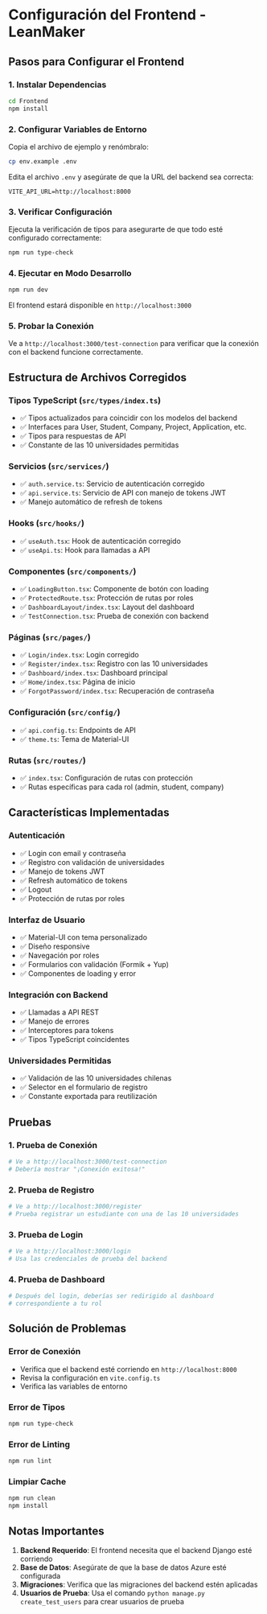 # Configuración del Frontend - LeanMaker

## Pasos para Configurar el Frontend

### 1. Instalar Dependencias

```bash
cd Frontend
npm install
```

### 2. Configurar Variables de Entorno

Copia el archivo de ejemplo y renómbralo:

```bash
cp env.example .env
```

Edita el archivo `.env` y asegúrate de que la URL del backend sea correcta:

```env
VITE_API_URL=http://localhost:8000
```

### 3. Verificar Configuración

Ejecuta la verificación de tipos para asegurarte de que todo esté configurado correctamente:

```bash
npm run type-check
```

### 4. Ejecutar en Modo Desarrollo

```bash
npm run dev
```

El frontend estará disponible en `http://localhost:3000`

### 5. Probar la Conexión

Ve a `http://localhost:3000/test-connection` para verificar que la conexión con el backend funcione correctamente.

## Estructura de Archivos Corregidos

### Tipos TypeScript (`src/types/index.ts`)
- ✅ Tipos actualizados para coincidir con los modelos del backend
- ✅ Interfaces para User, Student, Company, Project, Application, etc.
- ✅ Tipos para respuestas de API
- ✅ Constante de las 10 universidades permitidas

### Servicios (`src/services/`)
- ✅ `auth.service.ts`: Servicio de autenticación corregido
- ✅ `api.service.ts`: Servicio de API con manejo de tokens JWT
- ✅ Manejo automático de refresh de tokens

### Hooks (`src/hooks/`)
- ✅ `useAuth.tsx`: Hook de autenticación corregido
- ✅ `useApi.ts`: Hook para llamadas a API

### Componentes (`src/components/`)
- ✅ `LoadingButton.tsx`: Componente de botón con loading
- ✅ `ProtectedRoute.tsx`: Protección de rutas por roles
- ✅ `DashboardLayout/index.tsx`: Layout del dashboard
- ✅ `TestConnection.tsx`: Prueba de conexión con backend

### Páginas (`src/pages/`)
- ✅ `Login/index.tsx`: Login corregido
- ✅ `Register/index.tsx`: Registro con las 10 universidades
- ✅ `Dashboard/index.tsx`: Dashboard principal
- ✅ `Home/index.tsx`: Página de inicio
- ✅ `ForgotPassword/index.tsx`: Recuperación de contraseña

### Configuración (`src/config/`)
- ✅ `api.config.ts`: Endpoints de API
- ✅ `theme.ts`: Tema de Material-UI

### Rutas (`src/routes/`)
- ✅ `index.tsx`: Configuración de rutas con protección
- ✅ Rutas específicas para cada rol (admin, student, company)

## Características Implementadas

### Autenticación
- ✅ Login con email y contraseña
- ✅ Registro con validación de universidades
- ✅ Manejo de tokens JWT
- ✅ Refresh automático de tokens
- ✅ Logout
- ✅ Protección de rutas por roles

### Interfaz de Usuario
- ✅ Material-UI con tema personalizado
- ✅ Diseño responsive
- ✅ Navegación por roles
- ✅ Formularios con validación (Formik + Yup)
- ✅ Componentes de loading y error

### Integración con Backend
- ✅ Llamadas a API REST
- ✅ Manejo de errores
- ✅ Interceptores para tokens
- ✅ Tipos TypeScript coincidentes

### Universidades Permitidas
- ✅ Validación de las 10 universidades chilenas
- ✅ Selector en el formulario de registro
- ✅ Constante exportada para reutilización

## Pruebas

### 1. Prueba de Conexión
```bash
# Ve a http://localhost:3000/test-connection
# Debería mostrar "¡Conexión exitosa!"
```

### 2. Prueba de Registro
```bash
# Ve a http://localhost:3000/register
# Prueba registrar un estudiante con una de las 10 universidades
```

### 3. Prueba de Login
```bash
# Ve a http://localhost:3000/login
# Usa las credenciales de prueba del backend
```

### 4. Prueba de Dashboard
```bash
# Después del login, deberías ser redirigido al dashboard
# correspondiente a tu rol
```

## Solución de Problemas

### Error de Conexión
- Verifica que el backend esté corriendo en `http://localhost:8000`
- Revisa la configuración en `vite.config.ts`
- Verifica las variables de entorno

### Error de Tipos
```bash
npm run type-check
```

### Error de Linting
```bash
npm run lint
```

### Limpiar Cache
```bash
npm run clean
npm install
```

## Notas Importantes

1. **Backend Requerido**: El frontend necesita que el backend Django esté corriendo
2. **Base de Datos**: Asegúrate de que la base de datos Azure esté configurada
3. **Migraciones**: Verifica que las migraciones del backend estén aplicadas
4. **Usuarios de Prueba**: Usa el comando `python manage.py create_test_users` para crear usuarios de prueba 